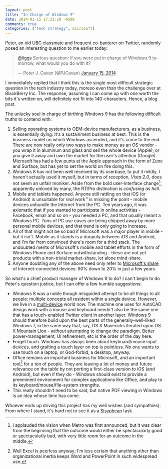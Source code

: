 ```yaml
---
layout: post
title: "In Charge of Windows 9"
date: 2014-01-15 17:23:19 -0500
comments: true
categories: ["tech strategy", microsoft]
---
```


Peter, an old UBC classmate and frequent co-banterer on Twitter, randomly posed an interesting question to me earlier today:<!--more-->

<blockquote class="twitter-tweet" lang="en"><p><a href="https://twitter.com/liggs">@liggs</a> Serious question: if you were put in charge of Windows 9 tomorrow, what would you do with it?</p>&mdash; Peter J. Cavan (@PJCavan) <a href="https://twitter.com/PJCavan/statuses/423564952683560960">January 15, 2014</a></blockquote>
<script async src="//platform.twitter.com/widgets.js" charset="utf-8"></script>

I immediately replied that I think this is the single most difficult strategic question in the tech industry today, moreso even than the challenge over at BlackBerry Inc. The response, assuming I can come up with one worth the bits it's written on, will definitely not fit into 140-characters. Hence, a blog post.

The unlucky soul in charge of birthing Windows 9 has the following difficult truths to contend with:

1. Selling operating systems to OEM-device manufacturers, as a business, is essentially dying. It's a sustainment business at best. This is the business model on which Windows ascended, and it's come to the end. There are now really only two ways to make money as an OS vendor - you wrap it in aluminum and glass and sell the whole device (Apple), or you give it away and own the market for the user's attention (Google). Microsoft has had a few punts at the Apple approach in the form of Zune and Surface, but has yet to set the world on fire doing this.
2. Windows 8 has not been well received by its userbase, to put it mildly. I haven't actually used it myself, but in terms of reception, *Vista 2.0*, does not seem an unfair moniker. Aside from the bold user-interface change[^1], apparently unloved by many, the RT/Pro distinction is *confusing as hell*.
3. Mobile and tablets happened. Anyone still rattling on that iOS (or Android) is unsuitable for *real work™* is missing the point - mobile devices unbundle the Internet from the PC. Ten years ago, it was axiomatic that if you wanted to participate in online activities - Facebook, email and so on - you needed a PC, and that usually meant a Windows PC. *Tons* of PC use cases are being chipped away by more personal mobile devices, and that trend is only going to increase.
4. All of that might not be so bad if Microsoft was a major player in mobile - but it isn't. Mobile as it stands is a duopoly between iOS and Android, and I'm far from convinced there's room for a third stack. The undoubted merits of Microsoft's mobile and tablet efforts in the form of Windows Phone and Surface notwithstanding - these are not yet products with a non-trivial market-share, let alone mind-share.
5. Anyone doubting any of the above need only refer to [Microsoft's share](http://ben-evans.com/benedictevans/2013/7/20/the-irrelevance-of-microsoft) of Internet-connected devices: 90% down to 20% in just a few years.

So what's a chief product manager of Windows 9 to do? I can't begin to do Peter's question justice, but I can offer a few humble suggestions:

* Windows 8 was a noble though misguided attempt to be all things to all people: multiple concepts all resident within a single device. However, we live in a [multi-device][mg] world now. The machine one uses for AutoCAD design work with a mouse and keyboard needn't also be the same one that has a touch-enabled Twitter client in another layer. Windows 9 should therefore build upon the best parts of the generally-well-liked Windows 7, in the same way that, say, OS X Mavericks iterated upon OS X Mountain Lion - *without* attempting to change the paradigm. Better power-management, UI refinement, etc is the order of the day here.
* Forget touch. Windows has always been about keyboard/mouse input devices, and grafting a touch layer on top is pointless. No one wants to use touch on a laptop, or God-forbid, a desktop, anyway.
* Office remains an important business for Microsoft, and an important tool[^2] for a ton of people. They are leaving a lot of money and future relevance on the table by not porting a first-class version to iOS (and Android), but even if they do - Windows should exist to provide a preeminent environment for complex applications like Office, and play to its keyboard/mouse/file-system strengths.
* This really shouldn't need to be said, but native PDF viewing in Windows is an idea whose time has come.

Whoever ends up driving this project has my well wishes (and sympathies). From where I stand, it's hard not to see it as a [Sisyphean](http://en.wikipedia.org/wiki/Sisyphus) task.

[mg]: http://mattgemmell.com/the-unacknowledged-compromise/

[^1]: I applauded the vision when Metro was first announced, but it was clear from the beginning that the outcome would either be spectacularly good or spectacularly bad, with very little room for an outcome in the middle.
[^2]: Well Excel is peerless anyway; I'm less certain that anything other than organizational inertia keeps Word and PowerPoint in such widespread use.


